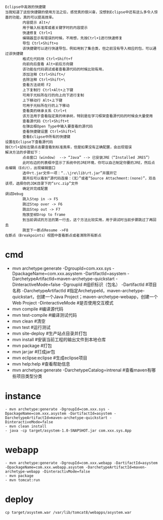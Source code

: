 ```
Eclipse中高效的快捷键
当我知道了这些快捷键的使用方法之后，感觉真的很兴奋，没想到Eclipse中还有这么多令人惊喜的功能，真的可以提高效率。
        内容提示 Alt+/
        用于输入标准库或者关键字时的内容提示
        快速修复 Ctrl+1
        编辑器显示有错误的时候，不用想，先按Ctrl+1进行快速修复
        导包 Ctrl+Shift+o
        该快捷键可以进行快速导包，例如用到了集合类，但之前没有导入相应的包，可以通过该快捷键
        格式化代码块 Ctrl+Shift+f
        向前向后查看 Alt+前后方向键
        该功能在代码调试或者查看源代码的时候比较有用，
        添加注释 Ctrl+Shift+/
        去除注释 Ctrl+Shift+\
        查看方法说明 F2
        上下复制行 Ctrl+Alt+上下键
        可用于光标所在行的向上向下进行复制
        上下移动行 Alt+上下键
        可用于光标所在行的上下移动
        查看类的继承关系 Ctrl+t
        该方法用于查看指定类的继承树，特别是在学习框架查看源代码的时候会大量使用
        查看源代码 Ctrl+Shift+t
        在弹出框Open Type中输入要查看的源代码
        查看快捷键设置 Ctrl+Shift+l
        查看Eclipse中所有的快捷键
设置在Eclipse下查看源代码
按Ctrl+鼠标左键点击要查看到标准类库，但是如果没有正确配置，会出现错误
解决方法的步骤如下：
        点击窗口（window） --> “Java” --> 已安装JRE（“Installed JRES”）
        此时右边的列表框中显示了系统中的JRE环境，你可以自己制定你要的JRE，然后点击编辑（Edit），出现编辑窗口
        选中rt.jar文件一项：“..\jre\lib\rt.jar”并展开它
        展开后可以看到“源代码连接：（无）”或者“Source Attachment:(none)”，双击该项，选择你的JDK目录下的“src.zip”文件
        确定并完成配置
调试Debug
        跳入Step in -> F5
        跳过Step over -> F6
        跳出Step out -> F7
        拖放至帧Drop to frame
        到当前调试的方法的第一行去，这个方法比较实用，用于调试时当前步骤跳过了再回去
        跳至下一断点Resume ->F8
在断点（Breakpoints）视图中查看断点或者清除所有断点
```

# cmd
- mvn archetype:generate -DgroupId=com.xxx.sys -DpackageName=com.xxx.asystem -DartifactId=asystem -DarchetypeArtifactId=maven-archetype-quickstart -DinteractiveMode=false
  -DgroupId #组织标识（包名）
  -DartifactId #项目名称
  -DarchetypeArtifactId #指定ArchetypeId，maven-archetype-quickstart，创建一个Java Project；maven-archetype-webapp，创建一个Web Project
  -DinteractiveMode #是否使用交互模式
- mvn compile #编译源代码
- mvn test-compile #编译测试代码
- mvn clean #清空
- mvn test #运行测试
- mvn site-deploy #生产站点目录并打包
- mvn install #安装当前工程的输出文件到本地仓库
- mvn package #打包
- mvn jar:jar #打成jar包
- mvn eclipse:eclipse #生成eclipse项目
- mvn help:help #查看帮助信息
- mvn archetype:generate -DarchetypeCatalog=intrenal #查看maven有哪些项目类型分类

# instance
```
- mvn archetype:generate -DgroupId=com.xxx.sys -DpackageName=com.xxx.asystem -DartifactId=asystem -DarchetypeArtifactId=maven-archetype-quickstart -DinteractiveMode=false
- mvn clean install
- java -cp target/asystem-1.0-SNAPSHOT.jar com.xxx.sys.App
```
# webapp
```
- mvn archetype:generate -DgroupId=com.xxx.webapp -DartifactId=asystem -DpackageName=com.xxx.webapp.asystem -DarchetypeArtifactId=maven-archetype-webapp -DinteractivMode=false
- mvn package
- mvn tomcat:run
```

# deploy
```
cp target/asystem.war /var/lib/tomcat8/webapps/asystem.war
```
